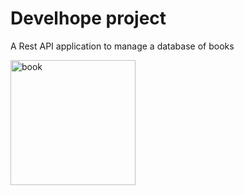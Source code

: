 # Develhope project
A Rest API application to manage a database of books

<a href='https://postimages.org/' target='_blank'><img height="200px" src='https://i.postimg.cc/CKH3YRXx/book.png' border='0' alt='book'/></a>
